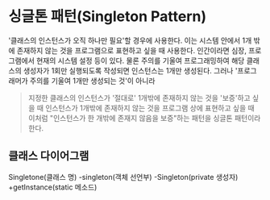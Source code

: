 # 싱글톤 패턴(Singleton Pattern)

'클래스의 인스턴스가 오직 하나만 필요'할 경우에 사용한다.
이는 시스템 안에서 1개 밖에 존재하지 않는 것을 프로그램으로 표현하고 싶을 때 사용한다.
인간이라면 심장, 프로그램에서 현재의 시스템 설정 등이 있다.
물론 주의를 기울여 프로그래밍하여 해당 클래스의 생성자가 1회만 실행되도록 작성되면 인스턴스는 1개만 생성된다.
그러나 '프로그래머가 주의를 기울여 1개만 생성되는 것'이 아니라
> 지정한 클래스의 인스턴스가 '절대로' 1개밖에 존재하지 않는 것을 '보증'하고 싶을 때
> 인스턴스가 1개밖에 존재하지 않는 것을 프로그램 상에 표현하고 싶을 때
이처럼 "인스턴스가 한 개밖에 존재지 않음을 보증"하는 패턴을 싱글톤 패턴이라 한다.

## 클래스 다이어그램
Singletone(클래스 명)
-singleton(객체 선언부)
-Singleton(private 생성자)
+getInstance(static 메소드)
